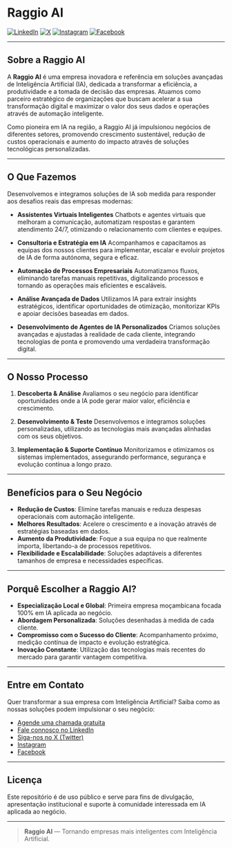 # Raggio AI

[![LinkedIn](https://img.shields.io/badge/LinkedIn-RaggioAI-blue?logo=linkedin)](https://www.linkedin.com/company/raggioai/)
[![X](https://img.shields.io/badge/X-RaggioAI-black?logo=twitter)](https://x.com/raggio_ai)
[![Instagram](https://img.shields.io/badge/Instagram-raggioai-purple?logo=instagram)](https://www.instagram.com/raggioai?igsh=eWUzZmNvNm50Ymhl)
[![Facebook](https://img.shields.io/badge/Facebook-raggioai-blue?logo=facebook)](https://www.facebook.com/raggioai)

---

## Sobre a Raggio AI

A **Raggio AI** é uma empresa inovadora e referência em soluções avançadas de Inteligência Artificial (IA), dedicada a transformar a eficiência, a produtividade e a tomada de decisão das empresas. Atuamos como parceiro estratégico de organizações que buscam acelerar a sua transformação digital e maximizar o valor dos seus dados e operações através de automação inteligente.

Como pioneira em IA na região, a Raggio AI já impulsionou negócios de diferentes setores, promovendo crescimento sustentável, redução de custos operacionais e aumento do impacto através de soluções tecnológicas personalizadas.

---

## O Que Fazemos

Desenvolvemos e integramos soluções de IA sob medida para responder aos desafios reais das empresas modernas:

* **Assistentes Virtuais Inteligentes**
  Chatbots e agentes virtuais que melhoram a comunicação, automatizam respostas e garantem atendimento 24/7, otimizando o relacionamento com clientes e equipes.

* **Consultoria e Estratégia em IA**
  Acompanhamos e capacitamos as equipas dos nossos clientes para implementar, escalar e evoluir projetos de IA de forma autónoma, segura e eficaz.

* **Automação de Processos Empresariais**
  Automatizamos fluxos, eliminando tarefas manuais repetitivas, digitalizando processos e tornando as operações mais eficientes e escaláveis.

* **Análise Avançada de Dados**
  Utilizamos IA para extrair insights estratégicos, identificar oportunidades de otimização, monitorizar KPIs e apoiar decisões baseadas em dados.

* **Desenvolvimento de Agentes de IA Personalizados**
  Criamos soluções avançadas e ajustadas à realidade de cada cliente, integrando tecnologias de ponta e promovendo uma verdadeira transformação digital.

---

## O Nosso Processo

1. **Descoberta & Análise**
   Avaliamos o seu negócio para identificar oportunidades onde a IA pode gerar maior valor, eficiência e crescimento.

2. **Desenvolvimento & Teste**
   Desenvolvemos e integramos soluções personalizadas, utilizando as tecnologias mais avançadas alinhadas com os seus objetivos.

3. **Implementação & Suporte Contínuo**
   Monitorizamos e otimizamos os sistemas implementados, assegurando performance, segurança e evolução contínua a longo prazo.

---

## Benefícios para o Seu Negócio

* **Redução de Custos**: Elimine tarefas manuais e reduza despesas operacionais com automação inteligente.
* **Melhores Resultados**: Acelere o crescimento e a inovação através de estratégias baseadas em dados.
* **Aumento da Produtividade**: Foque a sua equipa no que realmente importa, libertando-a de processos repetitivos.
* **Flexibilidade e Escalabilidade**: Soluções adaptáveis a diferentes tamanhos de empresa e necessidades específicas.

---

## Porquê Escolher a Raggio AI?

* **Especialização Local e Global**: Primeira empresa moçambicana focada 100% em IA aplicada ao negócio.
* **Abordagem Personalizada**: Soluções desenhadas à medida de cada cliente.
* **Compromisso com o Sucesso do Cliente**: Acompanhamento próximo, medição contínua de impacto e evolução estratégica.
* **Inovação Constante**: Utilização das tecnologias mais recentes do mercado para garantir vantagem competitiva.

---

## Entre em Contato

Quer transformar a sua empresa com Inteligência Artificial?
Saiba como as nossas soluções podem impulsionar o seu negócio:

* [Agende uma chamada gratuita](https://raggioai.com)
* [Fale connosco no LinkedIn](https://www.linkedin.com/company/raggioai/)
* [Siga-nos no X (Twitter)](https://x.com/raggio_ai)
* [Instagram](https://www.instagram.com/raggioai?igsh=eWUzZmNvNm50Ymhl)
* [Facebook](https://www.facebook.com/raggioai)

---

## Licença

Este repositório é de uso público e serve para fins de divulgação, apresentação institucional e suporte à comunidade interessada em IA aplicada ao negócio.

---

> **Raggio AI** — Tornando empresas mais inteligentes com Inteligência Artificial.

